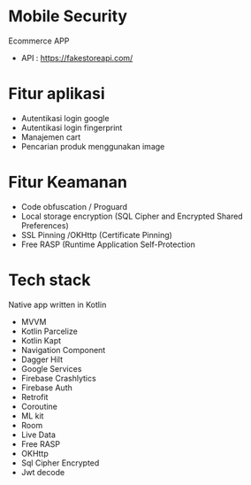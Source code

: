 # Mobile Security
Ecommerce APP
- API : https://fakestoreapi.com/

# Fitur aplikasi
- Autentikasi login google
- Autentikasi login fingerprint
- Manajemen cart
- Pencarian produk menggunakan image

# Fitur Keamanan 
- Code obfuscation / Proguard
- Local storage encryption (SQL Cipher and Encrypted Shared Preferences)
- SSL Pinning /OKHttp (Certificate Pinning)
- Free RASP (Runtime Application Self-Protection

# Tech stack
Native app written in Kotlin
- MVVM
- Kotlin Parcelize
- Kotlin Kapt
- Navigation Component
- Dagger Hilt
- Google Services
- Firebase Crashlytics
- Firebase Auth
- Retrofit
- Coroutine
- ML kit
- Room
- Live Data
- Free RASP
- OKHttp
- Sql Cipher Encrypted
- Jwt decode
